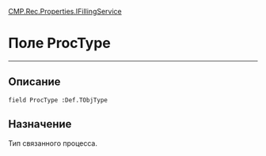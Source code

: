﻿---
Link: CMP.Rec.Properties.IFillingService.@ProcType
---

<!---  Навигация
[Имя проекта](#) :
-->
[CMP.Rec.Properties.IFillingService](Default)

# Поле ProcType
---

## Описание

    field ProcType :Def.TObjType

<!--
## Аргументы{#Args}

### Аргумент1

Описание аргумента 1
-->

## Назначение

Тип связанного процесса.

<!--
## Пример

    ProcType...
-->

